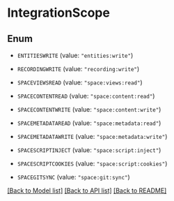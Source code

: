 # IntegrationScope

## Enum


* `ENTITIESWRITE` (value: `"entities:write"`)

* `RECORDINGWRITE` (value: `"recording:write"`)

* `SPACEVIEWSREAD` (value: `"space:views:read"`)

* `SPACECONTENTREAD` (value: `"space:content:read"`)

* `SPACECONTENTWRITE` (value: `"space:content:write"`)

* `SPACEMETADATAREAD` (value: `"space:metadata:read"`)

* `SPACEMETADATAWRITE` (value: `"space:metadata:write"`)

* `SPACESCRIPTINJECT` (value: `"space:script:inject"`)

* `SPACESCRIPTCOOKIES` (value: `"space:script:cookies"`)

* `SPACEGITSYNC` (value: `"space:git:sync"`)


[[Back to Model list]](../README.md#documentation-for-models) [[Back to API list]](../README.md#documentation-for-api-endpoints) [[Back to README]](../README.md)


